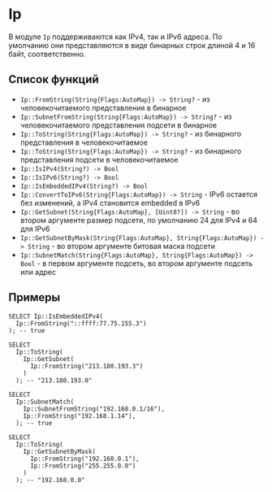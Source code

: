 # Ip

В модуле `Ip` поддерживаются как IPv4, так и IPv6 адреса. По умолчанию они представляются в виде бинарных строк длиной 4 и 16 байт, соответственно.

## Список функций

* ```Ip::FromString(String{Flags:AutoMap}) -> String?``` - из человекочитаемого представления в бинарное
* ```Ip::SubnetFromString(String{Flags:AutoMap}) -> String?``` - из человекочитаемого представления подсети в бинарное
* ```Ip::ToString(String{Flags:AutoMap}) -> String?``` - из бинарного представления в человекочитаемое
* ```Ip::ToString(String{Flags:AutoMap}) -> String?``` - из бинарного представления подсети в человекочитаемое
* ```Ip::IsIPv4(String?) -> Bool```
* ```Ip::IsIPv6(String?) -> Bool```
* ```Ip::IsEmbeddedIPv4(String?) -> Bool```
* ```Ip::ConvertToIPv6(String{Flags:AutoMap}) -> String``` - IPv6 остается без изменений, а IPv4 становится embedded в IPv6
* ```Ip::GetSubnet(String{Flags:AutoMap}, [Uint8?]) -> String``` - во втором аргументе размер подсети, по умолчанию 24 для IPv4 и 64 для IPv6
* ```Ip::GetSubnetByMask(String{Flags:AutoMap}, String{Flags:AutoMap}) -> String``` - во втором аргументе битовая маска подсети
* ```Ip::SubnetMatch(String{Flags:AutoMap}, String{Flags:AutoMap}) -> Bool``` - в первом аргументе подсеть, во втором аргументе подсеть или адрес

## Примеры

```yql
SELECT Ip::IsEmbeddedIPv4(
  Ip::FromString("::ffff:77.75.155.3")
); -- true

SELECT
  Ip::ToString(
    Ip::GetSubnet(
      Ip::FromString("213.180.193.3")
    )
  ); -- "213.180.193.0"

SELECT
  Ip::SubnetMatch(
    Ip::SubnetFromString("192.168.0.1/16"),
    Ip::FromString("192.168.1.14"),
  ); -- true

SELECT
  Ip::ToString(
    Ip::GetSubnetByMask(
      Ip::FromString("192.168.0.1"),
      Ip::FromString("255.255.0.0")
    )
  ); -- "192.168.0.0"
```
